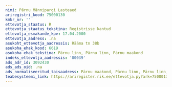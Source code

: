 ```yaml
---
nimi: Pärnu Männipargi Lasteaed
ariregistri_kood: 75000130
kmkr_nr: ''
ettevotja_staatus: R
ettevotja_staatus_tekstina: Registrisse kantud
ettevotja_esmakande_kpv: 17.04.2000
ettevotja_aadress: .na
asukoht_ettevotja_aadressis: Rääma tn 38b
asukoha_ehak_kood: 6619
asukoha_ehak_tekstina: Pärnu linn, Pärnu linn, Pärnu maakond
indeks_ettevotja_aadressis: '80039'
ads_adr_id: 3092430
ads_ads_oid: .na
ads_normaliseeritud_taisaadress: Pärnu maakond, Pärnu linn, Pärnu linn, Rääma tn 38b
teabesysteemi_link: https://ariregister.rik.ee/ettevotja.py?ark=75000130&ref=rekvisiidid
---
```

